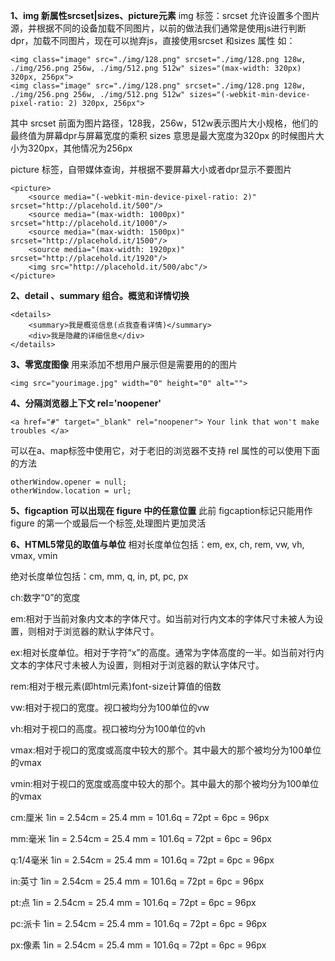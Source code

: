 **1、img 新属性srcset|sizes、picture元素**
img 标签：srcset 允许设置多个图片源，并根据不同的设备加载不同图片，以前的做法我们通常是使用js进行判断dpr，加载不同图片，现在可以抛弃js，直接使用srcset 和sizes 属性
如：
```
<img class="image" src="./img/128.png" srcset="./img/128.png 128w, ./img/256.png 256w, ./img/512.png 512w" sizes="(max-width: 320px) 320px, 256px">
<img class="image" src="./img/128.png" srcset="./img/128.png 128w, ./img/256.png 256w, ./img/512.png 512w" sizes="(-webkit-min-device-pixel-ratio: 2) 320px, 256px">
```
其中 srcset 前面为图片路径，128我，256w，512w表示图片大小规格，他们的最终值为屏幕dpr与屏幕宽度的乘积 sizes 意思是最大宽度为320px 的时候图片大小为320px，其他情况为256px

picture 标签，自带媒体查询，并根据不要屏幕大小或者dpr显示不要图片
```
<picture>
	<source media="(-webkit-min-device-pixel-ratio: 2)" srcset="http://placehold.it/500"/>
	<source media="(max-width: 1000px)" srcset="http://placehold.it/1000"/>
	<source media="(max-width: 1500px)" srcset="http://placehold.it/1500"/>
	<source media="(max-width: 1920px)" srcset="http://placehold.it/1920"/>
	<img src="http://placehold.it/500/abc"/>
</picture>
```
**2、detail 、summary 组合。概览和详情切换**
```
<details> 
	<summary>我是概览信息(点我查看详情)</summary> 
	<div>我是隐藏的详细信息</div> 
</details>
```
**3、零宽度图像**
用来添加不想用户展示但是需要用的的图片
```
<img src="yourimage.jpg" width="0" height="0" alt="">
```

**4、分隔浏览器上下文 rel='noopener'**
```
<a href="#" target="_blank" rel="noopener"> Your link that won't make troubles </a>
```
 可以在a、map标签中使用它，对于老旧的浏览器不支持 rel 属性的可以使用下面的方法
```
otherWindow.opener = null;
otherWindow.location = url;
```
**5、figcaption 可以出现在 figure 中的任意位置**
此前 figcaption标记只能用作 figure 的第一个或最后一个标签,处理图片更加灵活

**6、HTML5常见的取值与单位**
相对长度单位包括：em, ex, ch, rem, vw, vh, vmax, vmin

绝对长度单位包括：cm, mm, q, in, pt, pc, px

ch:数字“0”的宽度

em:相对于当前对象内文本的字体尺寸。如当前对行内文本的字体尺寸未被人为设置，则相对于浏览器的默认字体尺寸。

ex:相对长度单位。相对于字符“x”的高度。通常为字体高度的一半。如当前对行内文本的字体尺寸未被人为设置，则相对于浏览器的默认字体尺寸。

rem:相对于根元素(即html元素)font-size计算值的倍数

vw:相对于视口的宽度。视口被均分为100单位的vw

vh:相对于视口的高度。视口被均分为100单位的vh

vmax:相对于视口的宽度或高度中较大的那个。其中最大的那个被均分为100单位的vmax

vmin:相对于视口的宽度或高度中较大的那个。其中最大的那个被均分为100单位的vmax

cm:厘米 1in = 2.54cm = 25.4 mm = 101.6q = 72pt = 6pc = 96px

mm:毫米 1in = 2.54cm = 25.4 mm = 101.6q = 72pt = 6pc = 96px

q:1/4毫米 1in = 2.54cm = 25.4 mm = 101.6q = 72pt = 6pc = 96px

in:英寸 1in = 2.54cm = 25.4 mm = 101.6q = 72pt = 6pc = 96px

pt:点 1in = 2.54cm = 25.4 mm = 101.6q = 72pt = 6pc = 96px

pc:派卡 1in = 2.54cm = 25.4 mm = 101.6q = 72pt = 6pc = 96px

px:像素 1in = 2.54cm = 25.4 mm = 101.6q = 72pt = 6pc = 96px